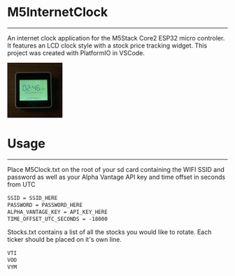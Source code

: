 # M5InternetClock
---
An internet clock application for the M5Stack Core2 ESP32 micro controler. It features an LCD clock style with a stock price tracking widget. This project was created with PlatformIO in VSCode.

<img src="example_img/example.png?raw=true" width=25% height=25%>

# Usage
---
Place M5Clock.txt on the root of your sd card containing the WIFI SSID and password as well as your Alpha Vantage API key and time offset in seconds from UTC
```
SSID = SSID_HERE
PASSWORD = PASSWORD_HERE
ALPHA_VANTAGE_KEY = API_KEY_HERE
TIME_OFFSET_UTC_SECONDS = -18000
```

Stocks.txt contains a list of all the stocks you would like to rotate. Each ticker should be placed on it's own line.
```
VTI
VOO
VYM
```

